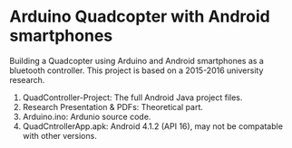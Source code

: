 # Arduino Quadcopter with Android smartphones
Building a Quadcopter using Arduino and Android smartphones as a bluetooth controller. This project is based on a 2015-2016 university research. 
1. QuadController-Project: The full Android Java project files.
2. Research Presentation & PDFs: Theoretical part.
3. Arduino.ino: Ardunio source code.
4. QuadCntrollerApp.apk: Android 4.1.2 (API 16), may not be compatable with other versions.
